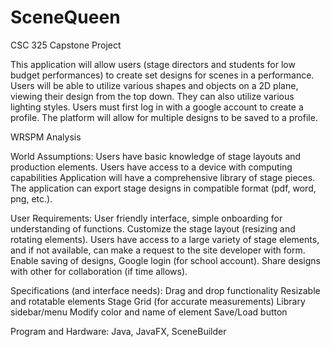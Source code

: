 # SceneQueen
CSC 325 Capstone Project

This application will allow users (stage directors and students for low budget performances) to create set designs for scenes in a performance. Users will be able to utilize various shapes and objects on a 2D plane, viewing their design from the top down. They can also utilize various lighting styles. Users must first log in with a google account to create a profile. The platform will allow for multiple designs to be saved to a profile. 

WRSPM Analysis

World Assumptions:
Users have basic knowledge of stage layouts and production elements.
Users have access to a device with computing capabilities
Application will have a comprehensive library of stage pieces.
The application can export stage designs in compatible format (pdf, word, png, etc.).

User Requirements:
User friendly interface, simple onboarding for understanding of functions.
Customize the stage layout (resizing and rotating elements).
Users have access to a large variety of stage elements, and if not available, can make a request to the site developer with  form.
Enable saving of designs, Google login (for school account).
Share designs with other for collaboration (if time allows).

Specifications (and interface needs):
Drag and drop functionality
Resizable and rotatable elements
Stage Grid (for accurate measurements)
Library sidebar/menu
Modify color and name of element
Save/Load button

Program and Hardware:
Java, JavaFX, SceneBuilder
    
